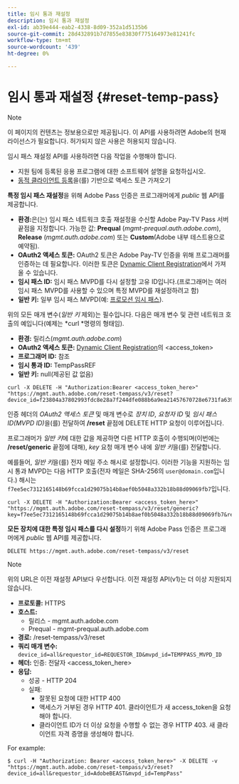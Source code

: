 ```yaml
---
title: 임시 통과 재설정
description: 임시 통과 재설정
exl-id: ab39e444-eab2-4338-8d09-352a1d5135b6
source-git-commit: 28d432891b7d7855e83830f775164973e81241fc
workflow-type: tm+mt
source-wordcount: '439'
ht-degree: 0%

---
```


# 임시 통과 재설정 {#reset-temp-pass}

>[!NOTE]
>
>이 페이지의 컨텐츠는 정보용으로만 제공됩니다. 이 API를 사용하려면 Adobe의 현재 라이선스가 필요합니다. 허가되지 않은 사용은 허용되지 않습니다.
>
>임시 패스 재설정 API를 사용하려면 다음 작업을 수행해야 합니다.
>- 지원 팀에 등록된 응용 프로그램에 대한 소프트웨어 설명을 요청하십시오.
>- [동적 클라이언트 등록](dynamic-client-registration.md)을(를) 기반으로 액세스 토큰 가져오기
> 

**특정 임시 패스 재설정**&#x200B;을 위해 Adobe Pass 인증은 프로그래머에게 *public* 웹 API를 제공합니다.

- **환경:**&#x200B;은(는) 임시 패스 네트워크 호출 재설정을 수신할 Adobe Pay-TV Pass 서버 끝점을 지정합니다. 가능한 값: **Prequal** (*mgmt-prequal.auth.adobe.com*), **Release** (*mgmt.auth.adobe.com*) 또는 **Custom**(Adobe 내부 테스트용으로 예약됨).
- **OAuth2 액세스 토큰:** OAuth2 토큰은 Adobe Pay-TV 인증을 위해 프로그래머를 인증하는 데 필요합니다. 이러한 토큰은 [Dynamic Client Registration](dynamic-client-registration.md)에서 가져올 수 있습니다.
- **임시 패스 ID:** 임시 패스 MVPD를 다시 설정할 고유 ID입니다.(프로그래머는 여러 임시 패스 MVPD를 사용할 수 있으며 특정 MVPD를 재설정하려고 함)
- **일반 키:** 일부 임시 패스 MVPD(예: [프로모션 임시 패스](promotional-temp-pass.md)).

위의 모든 매개 변수(*일반 키* 제외)는 필수입니다. 다음은 매개 변수 및 관련 네트워크 호출의 예입니다(예제는 *curl *명령의 형태임).

- **환경:** 릴리스(*mgmt.auth.adobe.com*)
- **OAuth2 액세스 토큰:** [Dynamic Client Registration](dynamic-client-registration.md)의 &lt;access_token>
- **프로그래머 ID:** 참조
- **임시 통과 ID:** TempPassREF
- **일반 키:** null(제공된 값 없음)

```curl
curl -X DELETE -H "Authorization:Bearer <access_token_here>" "https://mgmt.auth.adobe.com/reset-tempass/v3/reset?device_id=f23804a37802993fdc8e28a7f244dfe088b6a9ea21457670728e6731fa639991&requestor_id=REF&mvpd_id=TempPassREF"
```

인증 헤더의 *OAuth2 액세스 토큰* 및 매개 변수로 *장치 ID*, *요청자 ID* 및 *임시 패스 ID(MVPD ID)*&#x200B;을(를) 전달하여 **/reset** 끝점에 DELETE HTTP 요청이 이루어집니다.

프로그래머가 *일반 키*&#x200B;에 대한 값을 제공하면 다른 HTTP 호출이 수행되며(이번에는 **/reset/generic** 끝점에 대해), *key* 요청 매개 변수 내에 *일반 키*&#x200B;을(를) 전달합니다.

예를들어, *일반 키*을(를) 전자 메일 주소 해시로 설정합니다.
이러한 기능을 지원하는 임시 통과 MVPD는
다음 HTTP 호출(전자 메일은 SHA-256의 `user@domain.com`입니다.)
해시는 `f7ee5ec7312165148b69fcca1d29075b14b8aef0b5048a332b18b88d09069fb7`입니다.

```curl
curl -X DELETE -H "Authorization:Bearer <access_token_here>"
"https://mgmt.auth.adobe.com/reset-tempass/v3/reset/generic?key=f7ee5ec7312165148b69fcca1d29075b14b8aef0b5048a332b18b88d09069fb7&requestor_id=REF&mvpd_id=TempPassREF"
```


**모든 장치에 대한 특정 임시 패스를 다시 설정**&#x200B;하기 위해 Adobe Pass 인증은 프로그래머에게 *public* 웹 API를 제공합니다.

```url
DELETE https://mgmt.auth.adobe.com/reset-tempass/v3/reset
```

>[!NOTE]
>위의 URL은 이전 재설정 API보다 우선합니다. 이전 재설정 API(v1)는 더 이상 지원되지 않습니다.

- **프로토콜:** HTTPS
- **호스트:**
   - 릴리스 - mgmt.auth.adobe.com
   - Prequal - mgmt-prequal.auth.adobe.com
- **경로:** /reset-tempass/v3/reset
- **쿼리 매개 변수:** `device_id=all&requestor_id=REQUESTOR_ID&mvpd_id=TEMPPASS_MVPD_ID`
- **헤더:** 인증: 전달자 &lt;access_token_here>
- **응답:**
   - 성공 - HTTP 204
   - 실패:
      - 잘못된 요청에 대한 HTTP 400
      - 액세스가 거부된 경우 HTTP 401. 클라이언트가 새 access_token을 요청해야 합니다.
      - 클라이언트 ID가 더 이상 요청을 수행할 수 없는 경우 HTTP 403. 새 클라이언트 자격 증명을 생성해야 합니다.


For example:

```curl
$ curl -H "Authorization: Bearer <access_token_here>" -X DELETE -v "https://mgmt.auth.adobe.com/reset-tempass/v3/reset?device_id=all&requestor_id=AdobeBEAST&mvpd_id=TempPass"
```
